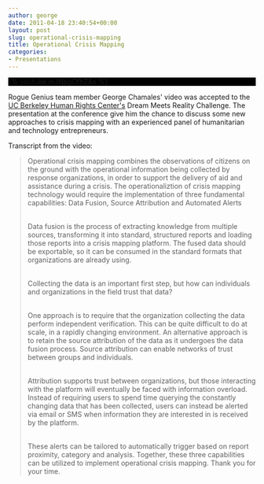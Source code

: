 ```yaml
---
author: george
date: 2011-04-18 23:40:54+00:00
layout: post
slug: operational-crisis-mapping
title: Operational Crisis Mapping
categories:
- Presentations
---
```

<div id="post_img" style="border:none;background-color:black;">
{% youtube mJNpgOfhZAs %}
</div>

Rogue Genius team member George Chamales' video was accepted to the [UC Berkeley Human Rights Center's](http://www.law.berkeley.edu/HRCweb/events/TechConference2011/index.html) Dream Meets Reality Challenge.  The presentation at the conference give him the chance to discuss some new approaches to crisis mapping with an experienced panel of humanitarian and technology entrepreneurs.

Transcript from the video:


<blockquote>Operational crisis mapping combines the observations of citizens on the ground with the operational information being collected by response organizations, in order to support the delivery of aid and assistance during a crisis.  The operationaliztion of crisis mapping technology would require the implementation of three fundamental capabilities:  Data Fusion, Source Attribution and Automated Alerts<br /><br />

Data fusion is the process of extracting knowledge from multiple sources, transforming it into standard, structured reports and loading those reports into a crisis mapping platform.  The fused data should be exportable, so it can be consumed in the standard formats that organizations are already using.<br/><br/>

Collecting the data is an important first step, but how can individuals and organizations in the field trust that data?<br/><br/>

One approach is to require that the organization collecting the data perform independent verification.  This can be quite difficult to do at scale, in a rapidly changing environment.  An alternative approach is to retain the source attribution of the data as it undergoes the data fusion process.  Source attribution can enable networks of trust between groups and individuals.<br/><br/>

Attribution supports trust between organizations, but those interacting with the platform will eventually be faced with information overload. Instead of requiring users to spend time querying the constantly changing data that has been collected, users can instead be alerted via email or SMS when information they are interested in is received by the platform.<br/><br/>

These alerts can be tailored to automatically trigger based on report proximity, category and analysis.  Together, these three capabilities can be utilized to implement operational crisis mapping.  Thank you for your time.</blockquote>

